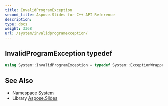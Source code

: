 ```yaml
---
title: InvalidProgramException
second_title: Aspose.Slides for C++ API Reference
description: 
type: docs
weight: 3368
url: /system/invalidprogramexception/
---
```

## InvalidProgramException typedef




```cpp
using System::InvalidProgramException = typedef System::ExceptionWrapper<Details_InvalidProgramException >
```

## See Also

* Namespace [System](../)
* Library [Aspose.Slides](../../)